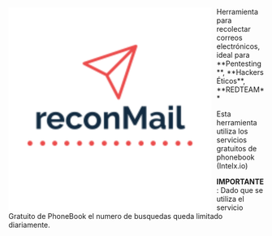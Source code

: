 <p align="center">
<img src="images/reconMail.png"
	alt="reconMail logo"
	width="400"
	style="float: left; margin-right: 10px;" />
</p>
Herramienta para recolectar correos electrónicos, ideal para **Pentesting**, **Hackers Éticos**, **REDTEAM**

Esta herramienta utiliza los servicios gratuitos de phonebook (Intelx.io)

**IMPORTANTE**: Dado que se utiliza el servicio Gratuito de PhoneBook el numero de busquedas queda limitado diariamente.


